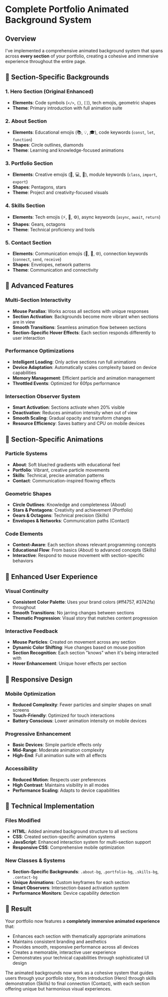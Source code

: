 # Complete Portfolio Animated Background System

## Overview

I've implemented a comprehensive animated background system that spans across **every section** of your portfolio, creating a cohesive and immersive experience throughout the entire page.

## 🎨 **Section-Specific Backgrounds**

### **1. Hero Section** (Original Enhanced)

- **Elements**: Code symbols (`</>`, `{}`, `[]`), tech emojis, geometric shapes
- **Theme**: Primary introduction with full animation suite

### **2. About Section**

- **Elements**: Educational emojis (📚, 💡, 🎓), code keywords (`const`, `let`, `function`)
- **Shapes**: Circle outlines, diamonds
- **Theme**: Learning and knowledge-focused animations

### **3. Portfolio Section**

- **Elements**: Creative emojis (🎨, 💻, 🚀), module keywords (`class`, `import`, `export`)
- **Shapes**: Pentagons, stars
- **Theme**: Project and creativity-focused visuals

### **4. Skills Section**

- **Elements**: Tech emojis (⚡, 🔧, ⚙️), async keywords (`async`, `await`, `return`)
- **Shapes**: Gears, octagons
- **Theme**: Technical proficiency and tools

### **5. Contact Section**

- **Elements**: Communication emojis (📧, 📱, 🌐), connection keywords (`connect`, `send`, `receive`)
- **Shapes**: Envelopes, network patterns
- **Theme**: Communication and connectivity

## 🚀 **Advanced Features**

### **Multi-Section Interactivity**

- **Mouse Parallax**: Works across all sections with unique responses
- **Section Activation**: Backgrounds become more vibrant when sections are in view
- **Smooth Transitions**: Seamless animation flow between sections
- **Section-Specific Hover Effects**: Each section responds differently to user interaction

### **Performance Optimizations**

- **Intelligent Loading**: Only active sections run full animations  
- **Device Adaptation**: Automatically scales complexity based on device capabilities
- **Memory Management**: Efficient particle and animation management
- **Throttled Events**: Optimized for 60fps performance

### **Intersection Observer System**

- **Smart Activation**: Sections activate when 20% visible
- **Deactivation**: Reduces animation intensity when out of view
- **Smooth Scaling**: Gradual opacity and transform changes
- **Resource Efficiency**: Saves battery and CPU on mobile devices

## 🎯 **Section-Specific Animations**

### **Particle Systems**

- **About**: Soft blue/red gradients with educational feel
- **Portfolio**: Vibrant, creative particle movements
- **Skills**: Technical, precise animation patterns
- **Contact**: Communication-inspired flowing effects

### **Geometric Shapes**

- **Circle Outlines**: Knowledge and completeness (About)
- **Stars & Pentagons**: Creativity and achievement (Portfolio)
- **Gears & Octagons**: Technical precision (Skills)
- **Envelopes & Networks**: Communication paths (Contact)

### **Code Elements**

- **Context-Aware**: Each section shows relevant programming concepts
- **Educational Flow**: From basics (About) to advanced concepts (Skills)
- **Interactive**: Respond to mouse movement with section-specific behaviors

## 🎪 **Enhanced User Experience**

### **Visual Continuity**

- **Consistent Color Palette**: Uses your brand colors (#ff4757, #3742fa) throughout
- **Smooth Transitions**: No jarring changes between sections
- **Thematic Progression**: Visual story that matches content progression

### **Interactive Feedback**

- **Mouse Particles**: Created on movement across any section
- **Dynamic Color Shifting**: Hue changes based on mouse position
- **Section Recognition**: Each section "knows" when it's being interacted with
- **Hover Enhancement**: Unique hover effects per section

## 📱 **Responsive Design**

### **Mobile Optimization**

- **Reduced Complexity**: Fewer particles and simpler shapes on small screens
- **Touch-Friendly**: Optimized for touch interactions
- **Battery Conscious**: Lower animation intensity on mobile devices

### **Progressive Enhancement**

- **Basic Devices**: Simple particle effects only
- **Mid-Range**: Moderate animation complexity
- **High-End**: Full animation suite with all effects

### **Accessibility**

- **Reduced Motion**: Respects user preferences
- **High Contrast**: Maintains visibility in all modes
- **Performance Scaling**: Adapts to device capabilities

## 🔧 **Technical Implementation**

### **Files Modified**

- **HTML**: Added animated background structure to all sections
- **CSS**: Created section-specific animation systems
- **JavaScript**: Enhanced interaction system for multi-section support
- **Responsive CSS**: Comprehensive mobile optimization

### **New Classes & Systems**

- **Section-Specific Backgrounds**: `.about-bg`, `.portfolio-bg`, `.skills-bg`, `.contact-bg`
- **Unique Animations**: Custom keyframes for each section
- **Smart Observers**: Intersection-based activation system
- **Performance Monitors**: Device capability detection

## 🌟 **Result**

Your portfolio now features a **completely immersive animated experience** that:

- Enhances each section with thematically appropriate animations
- Maintains consistent branding and aesthetics
- Provides smooth, responsive performance across all devices
- Creates a memorable, interactive user experience
- Demonstrates your technical capabilities through sophisticated UI design

The animated backgrounds now work as a cohesive system that guides users through your portfolio story, from introduction (Hero) through skills demonstration (Skills) to final connection (Contact), with each section offering unique but harmonious visual experiences.
